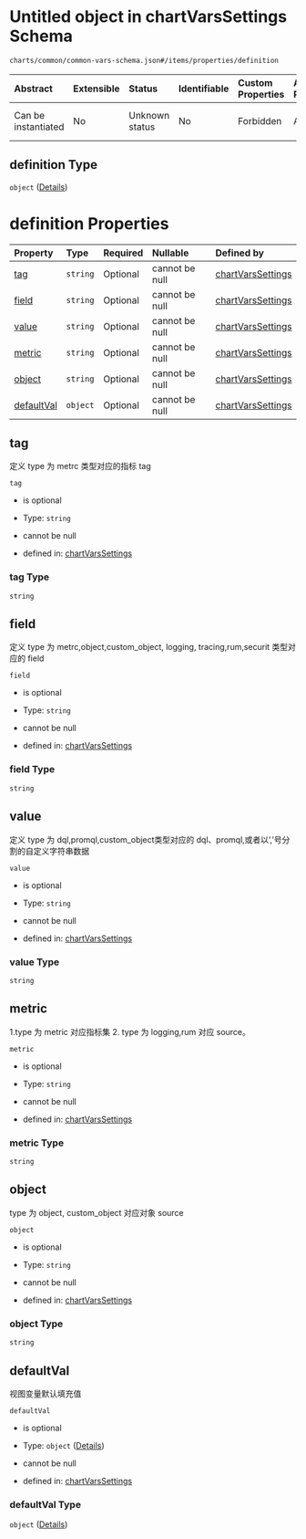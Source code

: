 # Untitled object in chartVarsSettings Schema

```txt
charts/common/common-vars-schema.json#/items/properties/definition
```



| Abstract            | Extensible | Status         | Identifiable | Custom Properties | Additional Properties | Access Restrictions | Defined In                                                                                       |
| :------------------ | :--------- | :------------- | :----------- | :---------------- | :-------------------- | :------------------ | :----------------------------------------------------------------------------------------------- |
| Can be instantiated | No         | Unknown status | No           | Forbidden         | Allowed               | none                | [common-vars-schema.json\*](../out/charts/common/common-vars-schema.json "open original schema") |

## definition Type

`object` ([Details](common-vars-schema-items-properties-definition.md))

# definition Properties

| Property                  | Type     | Required | Nullable       | Defined by                                                                                                                                                                              |
| :------------------------ | :------- | :------- | :------------- | :-------------------------------------------------------------------------------------------------------------------------------------------------------------------------------------- |
| [tag](#tag)               | `string` | Optional | cannot be null | [chartVarsSettings](common-vars-schema-items-properties-definition-properties-tag.md "charts/common/common-vars-schema.json#/items/properties/definition/properties/tag")               |
| [field](#field)           | `string` | Optional | cannot be null | [chartVarsSettings](common-vars-schema-items-properties-definition-properties-field.md "charts/common/common-vars-schema.json#/items/properties/definition/properties/field")           |
| [value](#value)           | `string` | Optional | cannot be null | [chartVarsSettings](common-vars-schema-items-properties-definition-properties-value.md "charts/common/common-vars-schema.json#/items/properties/definition/properties/value")           |
| [metric](#metric)         | `string` | Optional | cannot be null | [chartVarsSettings](common-vars-schema-items-properties-definition-properties-metric.md "charts/common/common-vars-schema.json#/items/properties/definition/properties/metric")         |
| [object](#object)         | `string` | Optional | cannot be null | [chartVarsSettings](common-vars-schema-items-properties-definition-properties-object.md "charts/common/common-vars-schema.json#/items/properties/definition/properties/object")         |
| [defaultVal](#defaultval) | `object` | Optional | cannot be null | [chartVarsSettings](common-vars-schema-items-properties-definition-properties-defaultval.md "charts/common/common-vars-schema.json#/items/properties/definition/properties/defaultVal") |

## tag

定义 type 为 metrc 类型对应的指标 tag

`tag`

* is optional

* Type: `string`

* cannot be null

* defined in: [chartVarsSettings](common-vars-schema-items-properties-definition-properties-tag.md "charts/common/common-vars-schema.json#/items/properties/definition/properties/tag")

### tag Type

`string`

## field

定义 type 为 metrc,object,custom\_object, logging, tracing,rum,securit 类型对应的 field

`field`

* is optional

* Type: `string`

* cannot be null

* defined in: [chartVarsSettings](common-vars-schema-items-properties-definition-properties-field.md "charts/common/common-vars-schema.json#/items/properties/definition/properties/field")

### field Type

`string`

## value

定义 type 为 dql,promql,custom\_object类型对应的 dql、promql,或者以‘,’号分割的自定义字符串数据

`value`

* is optional

* Type: `string`

* cannot be null

* defined in: [chartVarsSettings](common-vars-schema-items-properties-definition-properties-value.md "charts/common/common-vars-schema.json#/items/properties/definition/properties/value")

### value Type

`string`

## metric

1.type 为 metric 对应指标集 2. type 为 logging,rum 对应 source。

`metric`

* is optional

* Type: `string`

* cannot be null

* defined in: [chartVarsSettings](common-vars-schema-items-properties-definition-properties-metric.md "charts/common/common-vars-schema.json#/items/properties/definition/properties/metric")

### metric Type

`string`

## object

type 为 object, custom\_object 对应对象 source

`object`

* is optional

* Type: `string`

* cannot be null

* defined in: [chartVarsSettings](common-vars-schema-items-properties-definition-properties-object.md "charts/common/common-vars-schema.json#/items/properties/definition/properties/object")

### object Type

`string`

## defaultVal

视图变量默认填充值

`defaultVal`

* is optional

* Type: `object` ([Details](common-vars-schema-items-properties-definition-properties-defaultval.md))

* cannot be null

* defined in: [chartVarsSettings](common-vars-schema-items-properties-definition-properties-defaultval.md "charts/common/common-vars-schema.json#/items/properties/definition/properties/defaultVal")

### defaultVal Type

`object` ([Details](common-vars-schema-items-properties-definition-properties-defaultval.md))
